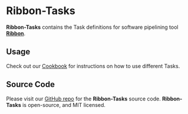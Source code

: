 # Ribbon-Tasks

**Ribbon-Tasks** contains the Task definitions for software pipelining tool **[Ribbon](https://degrado-lab.github.io/Ribbon/)**.

## Usage

Check out our [Cookbook](cookbook.md) for instructions on how to use different Tasks.

## Source Code
Please visit our [GitHub repo](https://github.com/degrado-lab/Ribbon-Tasks/) for the **Ribbon-Tasks** source code. **Ribbon-Tasks** is open-source, and MIT licensed.
